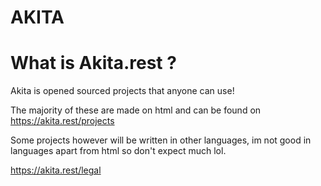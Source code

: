 # AKITA

# What is Akita.rest ?
Akita is opened sourced projects that anyone can use!

The majority of these are made on html and can be found on https://akita.rest/projects

Some projects however will be written in other languages, im not good in languages apart from html so don't expect much lol.

https://akita.rest/legal
